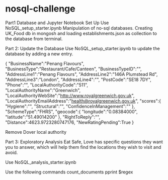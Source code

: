 # nosql-challenge




Part1 Database and Jupyter Notebook Set Up
Use NoSQL_setup_starter.ipynb
Manipulation of no-sql databases.
Creating UK_Food db in mongosh and loading establishments.json as collection to the database from terminal.

Part 2: Update the Database
Use NoSQL_setup_starter.ipynb to update the database by adding a new entry.

{
    "BusinessName":"Penang Flavours",
    "BusinessType":"Restaurant/Cafe/Canteen",
    "BusinessTypeID":"",
    "AddressLine1":"Penang Flavours",
    "AddressLine2":"146A Plumstead Rd",
    "AddressLine3":"London",
    "AddressLine4":"",
    "PostCode":"SE18 7DY",
    "Phone":"",
    "LocalAuthorityCode":"511",
    "LocalAuthorityName":"Greenwich",
    "LocalAuthorityWebSite":"http://www.royalgreenwich.gov.uk",
    "LocalAuthorityEmailAddress":"health@royalgreenwich.gov.uk",
    "scores":{
        "Hygiene":"",
        "Structural":"",
        "ConfidenceInManagement":""
    },
    "SchemeType":"FHRS",
    "geocode":{
        "longitude":"0.08384000",
        "latitude":"51.49014200"
    },
    "RightToReply":"",
    "Distance":4623.9723280747176,
    "NewRatingPending":True
}

Remove Dover local authority

Part 3: Exploratory Analysis
Eat Safe, Love has specific questions they want you to answer, which will help them find the locations they wish to visit and avoid.

Use NoSQL_analysis_starter.ipynb

Use the following commands
count_documents
pprint
$regex

